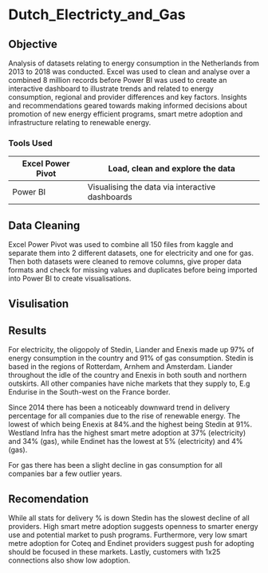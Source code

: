 # Dutch_Electricty_and_Gas

## Objective
Analysis of datasets relating to energy consumption in the Netherlands from  2013 to 2018 was conducted. Excel was used to clean and analyse over a combined 8 million records before Power BI was used to create an interactive dashboard to illustrate trends and related to energy consumption, regional and provider differences and key factors. Insights and recommendations geared towards making informed decisions about promotion of new energy efficient programs, smart metre adoption and infrastructure relating to renewable energy. 

### Tools Used

| Excel Power Pivot | Load, clean and explore the data |
|   ---              |          ---                    |
| Power BI | Visualising the data via interactive dashboards |

## Data Cleaning
Excel Power Pivot was used to combine all 150 files from kaggle and separate them into 2 different datasets, one for electricity and one for gas. Then both datasets were cleaned to remove columns, give proper data formats and check for missing values and duplicates before being imported into Power BI to create visualisations. 

## Visulisation

## Results
For electricity, the oligopoly of Stedin, Liander and Enexis made up 97% of energy consumption in the country and 91% of gas consumption. Stedin is based in the regions of Rotterdam, Arnhem and Amsterdam. Liander throughout the idle of the country and Enexis in both south and northern outskirts. All other companies have niche markets that they supply to, E.g Endurise in the South-west on the France border. 

Since 2014 there has been a noticeably downward trend in delivery percentage for all companies due to the rise of renewable energy. The lowest of which being Enexis at 84%.and the highest being Stedin at 91%. Westland Infra has the highest smart metre adoption at 37% (electricity) and 34% (gas), while Endinet has the lowest at 5% (electricity)  and 4% (gas).

For gas there has been a slight decline in gas consumption for all companies bar a few outlier years. 

## Recomendation
While all stats for delivery % is down Stedin has the slowest decline of all providers. High smart metre adoption suggests openness to smarter energy use and potential market to push programs. Furthermore, very low smart metre adoption for Coteq and Endinet providers suggest push for adopting should be focused in these markets. Lastly, customers with 1x25 connections also show low adoption.
